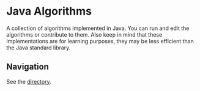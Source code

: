 # Java Algorithms

A collection of algorithms implemented in Java. You can run and edit the algorithms or contribute to them. Also keep in mind that these implementations are for learning purposes, they may be less efficient than the Java standard library.

## Navigation
See the [directory](DIRECTORY.md).
